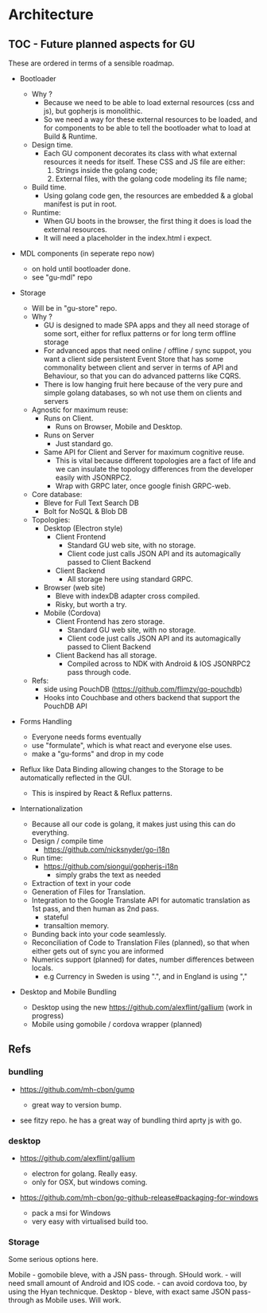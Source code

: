 # Architecture


## TOC - Future planned aspects for GU

These are ordered in terms of a sensible roadmap.

- Bootloader
	- Why ? 
		- Because we need to be able to load external resources (css and js), but gopherjs is monolithic.
		- So we need a way for these external resources to be loaded, and for components to be able to tell the bootloader what to load at Build & Runtime.
	- Design time.
		- Each GU component decorates its class with what external resources it needs for itself. These CSS and JS file are either:
			1. Strings inside the golang code;  
			2. External files, with the golang code modeling its file name;
	- Build time.
		- Using golang code gen, the resources are embedded & a global manifest is put in root.
	- Runtime:
		- When GU boots in the browser, the first thing it does is load the external resources.
		- It will need a placeholder in the index.html i expect.

- MDL components (in seperate repo now)
	- on hold until bootloader done.
	- see "gu-mdl" repo

- Storage 
	- Will be in "gu-store" repo.  
	- Why ?
		- GU is designed to made SPA apps and they all need storage of some sort, either for reflux patterns or for long term offline storage
		- For advanced apps that need online / offline / sync suppot, you want a client side persistent Event Store that has some commonality between client and server in terms of API and Behaviour, so that you can do advanced patterns like CQRS.
		- There is low hanging fruit here because of the very pure and simple golang databases, so wh not use them on clients and servers
	- Agnostic for maximum reuse:
		- Runs on Client.
			- Runs on Browser, Mobile and Desktop.
		- Runs on Server
			- Just standard go.
		- Same API for Client and Server for maximum cognitive reuse.
			- This is vital because different topologies are a fact of life and we can insulate the topology differences from the developer easily with JSONRPC2.
			- Wrap with GRPC later, once google finish GRPC-web.
	- Core database:
		- Bleve for Full Text Search DB
		- Bolt for NoSQL & Blob DB
	- Topologies:
		- Desktop (Electron style)
			- Client Frontend 
				- Standard GU web site, with no storage.
				- Client code just calls JSON API and its automagically passed to Client Backend
			- Client Backend
				- All storage here using standard GRPC.
		- Browser (web site)
			- Bleve with indexDB adapter cross compiled.
			- Risky, but worth a try.
		- Mobile (Cordova)
			- Client Frontend has zero storage.
				- Standard GU web site, with no storage.
				- Client code just calls JSON API and its automagically passed to Client Backend
			- Client Backend has all storage.
				- Compiled across to NDK with Android & IOS JSONRPC2 pass through code.
	- Refs:
		- side using PouchDB (https://github.com/flimzy/go-pouchdb)
		- Hooks into Couchbase and others backend that support the PouchDB API



- Forms Handling
	- Everyone needs forms eventually
	- use "formulate", which is what react and everyone else uses.
	- make a "gu-forms" and drop in my code



- Reflux like Data Binding allowing changes to the Storage to be automatically reflected in the GUI. 
	- This is inspired by React & Reflux patterns.

- Internationalization
    - Because all our code is golang, it makes just using this can do everything.
	- Design / compile time
        - https://github.com/nicksnyder/go-i18n
    - Run time:
        - https://github.com/siongui/gopherjs-i18n
            - simply grabs the text as needed
	- Extraction of text in your code
	- Generation of Files for Translation.
	- Integration to the Google Translate API for automatic translation as 1st pass, and then human as 2nd pass.
		- stateful
		- transaltion memory.
	- Bunding back into your code seamlessly.
	- Reconciliation of Code to Translation Files (planned), so that when either gets out of sync you are informed
	- Numerics support (planned) for dates, number differences between locals.
		- e.g Currency in Sweden is using ".", and in England is using ","

- Desktop and Mobile Bundling 
	- Desktop using  the new  https://github.com/alexflint/gallium (work in progress)
	- Mobile using gomobile / cordova wrapper (planned)




## Refs




### bundling
- https://github.com/mh-cbon/gump
    - great way to version bump.

- see fitzy repo. he has a great way of bundling third aprty js with go.


### desktop
- https://github.com/alexflint/gallium
    - electron for golang. Really easy.
    - only for OSX, but windows coming.

- https://github.com/mh-cbon/go-github-release#packaging-for-windows
    - pack a msi for Windows
    - very easy with virtualised build too.


### Storage
Some serious options here.

Mobile
    - gomobile bleve, with a JSN pass- through. SHould work.
        - will need small amount of Android and IOS code.
    - can avoid cordova too, by using the Hyan technicque.
Desktop
    - bleve, with exact same JSON pass-through as Mobile uses. Will work.


